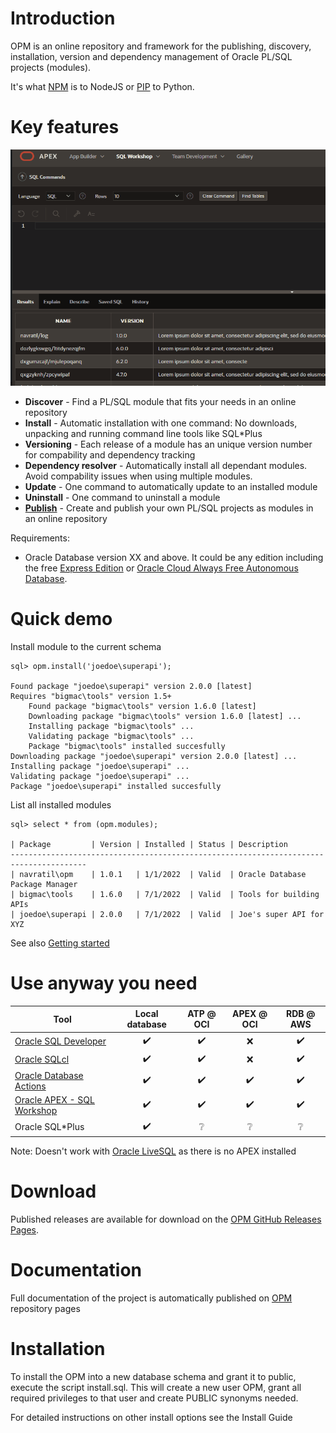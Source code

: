 # Introduction
OPM is an online repository and framework for the publishing, discovery, installation, version and dependency management of Oracle PL/SQL projects (modules). 

It's what [NPM](https://nodejs.org/en/knowledge/getting-started/npm/what-is-npm/) is to NodeJS or [PIP](https://pypi.org/project/pip/) to Python.

# Key features

![demo-in-apex](/assets/demo-apex.gif)

- **Discover** - Find a PL/SQL module that fits your needs in an online repository
- **Install** - Automatic installation with one command: No downloads, unpacking and running command line tools like SQL*Plus
- **Versioning** - Each release of a module has an unique version number for compability and dependency tracking
- **Dependency resolver** - Automatically install all dependant modules. Avoid compability issues when using multiple modules.
- **Update** - One command to automatically update to an installed module
- **Uninstall** - One command to uninstall a module
- [**Publish**](/docs/publish.md) - Create and publish your own PL/SQL projects as modules in an online repository

Requirements:
- Oracle Database version XX and above. It could be any edition including the free [Express Edition](https://www.oracle.com/database/technologies/appdev/xe.html) or [Oracle Cloud Always Free Autonomous Database](https://www.oracle.com/cloud/free/).

# Quick demo

Install module to the current schema

    sql> opm.install('joedoe\superapi');
    
    Found package "joedoe\superapi" version 2.0.0 [latest]
    Requires "bigmac\tools" version 1.5+
        Found package "bigmac\tools" version 1.6.0 [latest]
        Downloading package "bigmac\tools" version 1.6.0 [latest] ...
        Installing package "bigmac\tools" ...
        Validating package "bigmac\tools" ...
        Package "bigmac\tools" installed succesfully
    Downloading package "joedoe\superapi" version 2.0.0 [latest] ...
    Installing package "joedoe\superapi" ...
    Validating package "joedoe\superapi" ...
    Package "joedoe\superapi" installed succesfully

List all installed modules

    sql> select * from (opm.modules);
    
    | Package         | Version | Installed | Status | Description
    ---------------------------------------------------------------------------------------
    | navratil\opm    | 1.0.1   | 1/1/2022  | Valid  | Oracle Database Package Manager
    | bigmac\tools    | 1.6.0   | 7/1/2022  | Valid  | Tools for building APIs
    | joedoe\superapi | 2.0.0   | 7/1/2022  | Valid  | Joe's super API for XYZ

See also [Getting started](get-started.md)

# Use anyway you need

Tool | Local database | ATP @ OCI | APEX @ OCI | RDB @ AWS 
--- |:---:|:---:|:---:|:---:
[Oracle SQL Developer](https://www.oracle.com/database/technologies/appdev/sqldeveloper-landing.html) | ✔️ | ✔️ | :x: | ✔️ 
[Oracle SQLcl](https://www.oracle.com/database/technologies/appdev/sqlcl.html) | ✔️ | ✔️ | :x: | ✔️ 
[Oracle Database Actions](https://www.oracle.com/database/technologies/appdev/db-actions.html) | ✔️ | ✔️ | ✔️ | ✔️ 
[Oracle APEX - SQL Workshop](https://apex.oracle.com/en/learn/getting-started/sql-workshop) | ✔️ | ✔️ | ✔️ | ✔️ 
Oracle SQL\*Plus  | ✔️ | ❔ | ❔ | ❔

Note: Doesn't work with [Oracle LiveSQL](https://livesql.oracle.com) as there is no APEX installed

# Download
Published releases are available for download on the [OPM GitHub Releases Pages](https://github.com/navratil/OPM/releases).

# Documentation
Full documentation of the project is automatically published on [OPM](https://opm.jannavratil.com) repository pages

# Installation
To install the OPM into a new database schema and grant it to public, execute the script install.sql. This will create a new user OPM, grant all required privileges to that user and create PUBLIC synonyms needed.

For detailed instructions on other install options see the Install Guide

